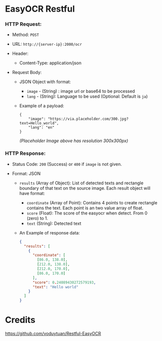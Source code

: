 # EasyOCR Restful

### HTTP Request:

- Method: `POST`

- URL: `http://{server-ip}:2000/ocr`

- Header:

  - Content-Type: application/json

- Request Body:

  - JSON Object with format:

    - `image` - (String) : image url or base64 to be processed
    - `lang` - (String): Language to be used (Optional: Default is `ja`)

  - Example of a payload:

    ```
    {
    	"image": "https://via.placeholder.com/300.jpg?text=Hello_world",
        "lang": "en"
    }
    ```

    _(Placeholder Image above has resolution 300x300px)_

### HTTP Response:

- Status Code: `200` (Success) or `400` if `image` is not given.

- Format: JSON

  - `results` (Array of Object): List of detected texts and rectangle boundary of that text on the source image. Each result object will have format:

    - `coordinate` (Array of Point): Contains 4 points to create rectangle contains the text. Each point is an two value array of float.
    - `score` (Float): The score of the easyocr when detect. From 0 (zero) to 1.
    - `text` (String): Detected text

  - An Example of response data:

    ```json
    {
      "results": [
        {
          "coordinate": [
            [86.0, 138.0],
            [212.0, 138.0],
            [212.0, 170.0],
            [86.0, 170.0]
          ],
          "score": 0.24089430272579193,
          "text": "Hello world"
        }
      ]
    }
    ```

# Credits

https://github.com/voduytuan/Restful-EasyOCR

